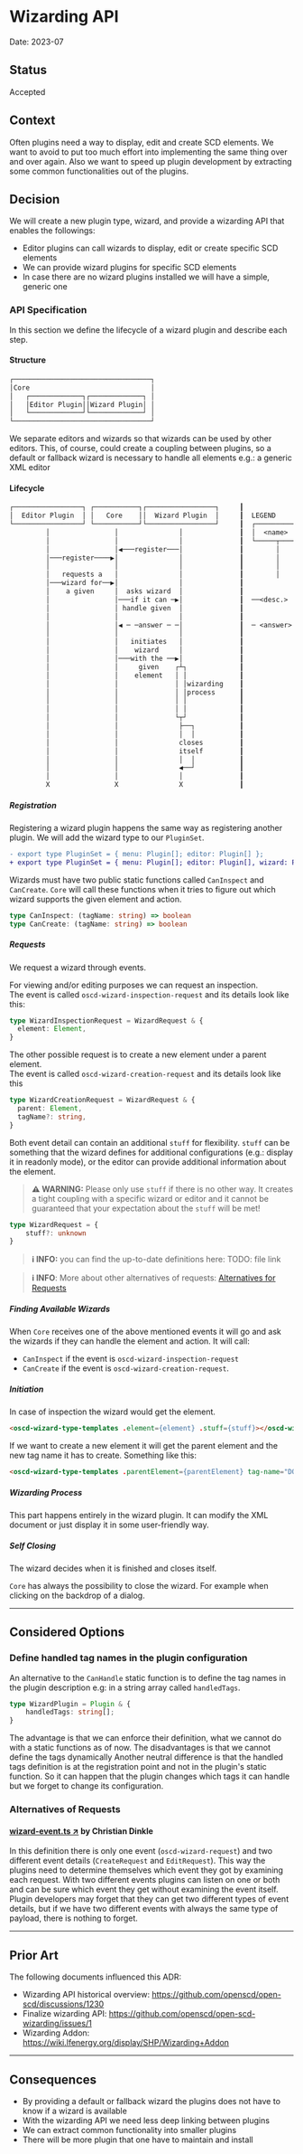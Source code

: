 # Wizarding API

Date: 2023-07

## Status

Accepted

## Context

Often plugins need a way to display, edit and create SCD elements.
We want to avoid to put too much effort into implementing the same thing over and over again.
Also we want to speed up plugin development by extracting some common functionalities out of the plugins.


## Decision

We will create a new plugin type, wizard, and provide a wizarding API that enables the followings:
- Editor plugins can call wizards to display, edit or create specific SCD elements
- We can provide wizard plugins for specific SCD elements
- In case there are no wizard plugins installed we will have a simple, generic one


### API Specification

In this section we define the lifecycle of a wizard plugin and describe each step.

#### Structure

```txt
┌──────────────────────────────────┐
│Core                              │
│   ┌─────────────┐┌─────────────┐ │
│   │Editor Plugin││Wizard Plugin│ │
│   └─────────────┘└─────────────┘ │
└──────────────────────────────────┘
```

We separate editors and wizards so that wizards can be used by other editors. 
This, of course, could create a coupling between plugins, so a default or 
fallback wizard is necessary to handle all elements e.g.: a generic XML editor

#### Lifecycle

```txt
┌─────────────────┐ ┌───────────┐┌─────────────────┐     ┃
│  Editor Plugin  │ │   Core    ││  Wizard Plugin  │     ┃  LEGEND
└─────────────────┘ └───────────┘└─────────────────┘     ┃  ┌───────────┐
         │                │               │              ┃  │  <name>   │   module with lifeline
         │                │               │              ┃  └─────┬─────┘
         │                │◀───register───│              ┃        │
         │───register────▶│               │              ┃        │
         │                │               │              ┃        │
         │   requests a   │               │              ┃        │
         │───wizard for──▶│               │              ┃
         │    a given     │  asks wizard  │              ┃
         │                │───if it can ─▶│              ┃  ──<desc.>  ─▶    Initiated action
         │                │ handle given  │              ┃
         │                │               │              ┃
         │                │◀ ─ ─answer ─ ─│              ┃  ─ <answer>  ▶    Answer to an action
         │                │               │              ┃
         │                │   initiates   │              ┃
         │                │    wizard     │              ┃            ┌─┐
         │                │───with the ──▶│              ┃            │ │
         │                │     given    ┌┴┐             ┃            │ │
         │                │    element   │ │             ┃            │ │    Internal process
         │                │              │ │wizarding    ┃            │ │
         │                │              │ │process      ┃            │ │
         │                │              │ │             ┃            └─┘
         │                │              │ │             ┃
         │                │              └┬┘             ┃
         │                │               ├──┐           ┃
         │                │               │  │           ┃
         │                │               closes         ┃
         │                │               itself         ┃
         │                │               │  │           ┃
         │                │               ◀──┘           ┃
         │                │               │              ┃
         X                X               X              ┃
```

##### Registration

Registering a wizard plugin happens the same way as registering another plugin.
We will add the wizard type to our `PluginSet`.
```diff
- export type PluginSet = { menu: Plugin[]; editor: Plugin[] };
+ export type PluginSet = { menu: Plugin[]; editor: Plugin[], wizard: Plugin[] };
```

Wizards must have two public static functions called `CanInspect` and `CanCreate`.
`Core` will call these functions when it tries to figure out which wizard supports
the given element and action.
```ts
type CanInspect: (tagName: string) => boolean
type CanCreate: (tagName: string) => boolean
```

##### Requests

We request a wizard through events.

For viewing and/or editing purposes we can request an inspection.  
The event is called `oscd-wizard-inspection-request` and its details look like this:
```ts
type WizardInspectionRequest = WizardRequest & {
  element: Element,
}
```

The other possible request is to create a new element under a parent element.  
The event is called `oscd-wizard-creation-request` and its details look like this
```ts
type WizardCreationRequest = WizardRequest & {
  parent: Element,
  tagName?: string,
}
```

Both event detail can contain an additional `stuff` for flexibility. `stuff` can be something
that the wizard defines for additional configurations (e.g.: display it in readonly mode),
or the editor can provide additional information about the element.

> **⚠️ WARNING:** Please only use `stuff` if there is no other way.
> It creates a tight coupling with a specific wizard or editor and it cannot be
> guaranteed that your expectation about the `stuff` will be met!

```ts
type WizardRequest = {
	stuff?: unknown
}
```

> **ℹ️ INFO:** you can find the up-to-date definitions here: TODO: file link

> **ℹ️ INFO**: More about other alternatives of requests: 
> [Alternatives for Requests](#alternatives-of-requests)

##### Finding Available Wizards

When `Core` receives one of the above mentioned events it will go and ask the
wizards if they can handle the element and action.
It will call:
- `CanInspect` if the event is `oscd-wizard-inspection-request` 
- `CanCreate` if the event is `oscd-wizard-creation-request`.

##### Initiation

In case of inspection the wizard would get the element. 
```html
<oscd-wizard-type-templates .element={element} .stuff={stuff}></oscd-wizard-type-templates>
```

If we want to create a new element it will get the parent element and the new tag name it has to create. Something like this:
```html
<oscd-wizard-type-templates .parentElement={parentElement} tag-name="DO" .stuff={stuff}></oscd-wizard-type-templates>
```


##### Wizarding Process

This part happens entirely in the wizard plugin. 
It can modify the XML document or just display it in some user-friendly way.

##### Self Closing

The wizard decides when it is finished and closes itself. 

`Core` has always the possibility to close the wizard. 
For example when clicking on the backdrop of a dialog.

----

## Considered Options

### Define handled tag names in the plugin configuration

An alternative to the `CanHandle` static function is to define the
tag names in the plugin description e.g: in a string array called `handledTags`.

```ts
type WizardPlugin = Plugin & {
    handledTags: string[];
}
```

The advantage is that we can enforce their definition,
what we cannot do with a static functions as of now.
The disadvantages is that we cannot define the tags dynamically
Another neutral difference is that the handled tags definition is at
the registration point and not in the plugin's static function.
So it can happen that the plugin changes which tags it can handle
but we forget to change its configuration.


### Alternatives of Requests

#### [wizard-event.ts  ↗](https://github.com/ca-d/open-scd-core/blob/add-wizards/foundation/wizard-event.ts) by Christian Dinkle
In this definition there is only one event (`oscd-wizard-request`)
and two different event details (`CreateRequest` and `EditRequest`).
This way the plugins need to determine themselves which
event they got by examining each request.
With two different events plugins can listen on one or both and can be sure
which event they get without examining the event itself.
Plugin developers may forget that they can get two different types of event details,
but if we have two different events with always the same type of payload,
there is nothing to forget.

----

## Prior Art

The following documents influenced this ADR:
- Wizarding API historical overview: https://github.com/openscd/open-scd/discussions/1230
- Finalize wizarding API: https://github.com/openscd/open-scd-wizarding/issues/1
- Wizarding Addon: https://wiki.lfenergy.org/display/SHP/Wizarding+Addon




---
## Consequences

- By providing a default or fallback wizard the plugins does not have to know if a wizard is available
- With the wizarding API we need less deep linking between plugins
- We can extract common functionality into smaller plugins
- There will be more plugin that one have to maintain and install

